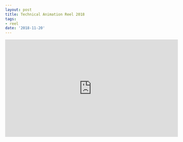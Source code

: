 ```yaml
---
layout: post
title: Technical Animation Reel 2018
tags:
- reel
date: '2018-11-20'
---
```

<iframe width="560" height="315" src="https://player.vimeo.com/video/301921714" frameborder="0" allowfullscreen></iframe>
